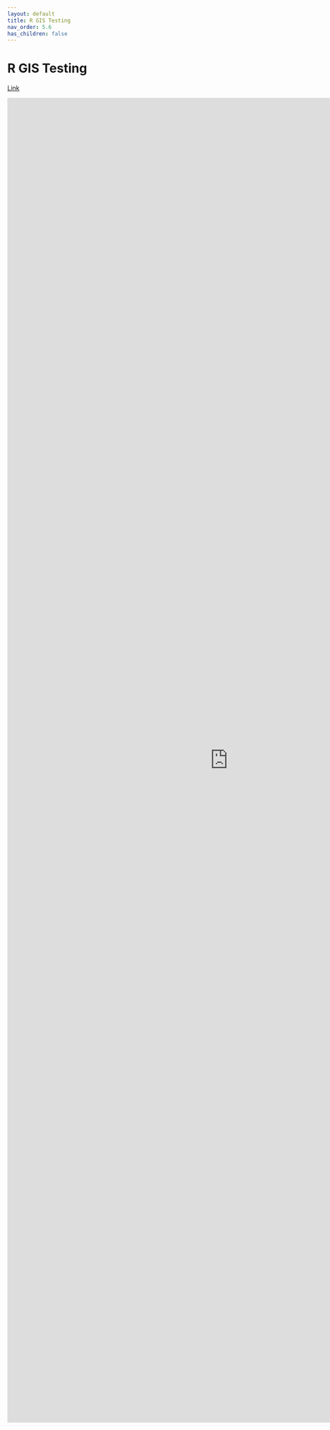 ```yaml
---
layout: default
title: R GIS Testing
nav_order: 5.6
has_children: false
---
```

# R GIS Testing

[Link](https://aranganath24.github.io/workshops/r-gis-test/R_GIS_tutorial_documentation_final.html) 

<iframe src="https://aranganath24.github.io/R_Geospatial/" style="width: 1000px; height: 3000px;" frameBorder="0"></iframe>

